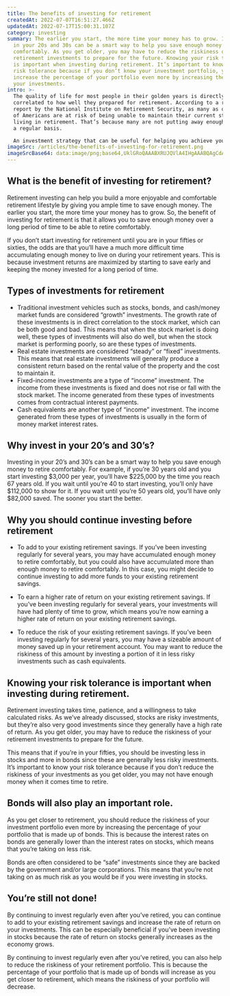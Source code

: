 ```yaml
---
title: The benefits of investing for retirement
createdAt: 2022-07-07T16:51:27.466Z
updatedAt: 2022-07-17T15:00:31.107Z
category: investing
summary: The earlier you start, the more time your money has to grow. Investing
  in your 20s and 30s can be a smart way to help you save enough money to retire
  comfortably. As you get older, you may have to reduce the riskiness of your
  retirement investments to prepare for the future. Knowing your risk tolerance
  is important when investing during retirement. It’s important to know your own
  risk tolerance because if you don’t know your investment portfolio, you should
  increase the percentage of your portfolio even more by increasing the risk of
  your investments.
intro: >-
  The quality of life for most people in their golden years is directly
  correlated to how well they prepared for retirement. According to a recent
  report by the National Institute on Retirement Security, as many as one-third
  of Americans are at risk of being unable to maintain their current standard of
  living in retirement. That’s because many are not putting away enough money on
  a regular basis. 

  An investment strategy that can be useful for helping you achieve your retirement goals is known as "retirement investing." This type of investing is geared toward enabling you to retire sooner with a more comfortable and secure standard of living. If you’re not quite ready to retire but would like to have more financial security once you do, it’s probably time to begin planning for your post-work life. A good place to start is by familiarizing yourself with the many different types of retirement investing available. Understanding these various options along with their pros and cons will help you determine which one(s) might be right for you.
imageSrc: /articles/the-benefits-of-investing-for-retirement.png
imageSrcBase64: data:image/png;base64,UklGRoQAAABXRUJQVlA4IHgAAABQAgCdASoKAAoAAUAmJbACdH8A8AAZ8AVpsXwA/ule4FJWhvZM39DY7SGQshpwksEaiqDhYLPBbeU81K+6Thywgvr+E7WkXEof8sg+Y1gTDFelz5X6j6pIvvOLxU0CaUjgavvP/zm5/wb6jHkw7AP/Jf+/yb8YAAA=
---
```


## What is the benefit of investing for retirement?

Retirement investing can help you build a more enjoyable and comfortable retirement lifestyle by giving you ample time to save enough money. The earlier you start, the more time your money has to grow. So, the benefit of investing for retirement is that it allows you to save enough money over a long period of time to be able to retire comfortably.

If you don’t start investing for retirement until you are in your fifties or sixties, the odds are that you’ll have a much more difficult time accumulating enough money to live on during your retirement years. This is because investment returns are maximized by starting to save early and keeping the money invested for a long period of time.

## Types of investments for retirement

- Traditional investment vehicles such as stocks, bonds, and cash/money market funds are considered “growth” investments. The growth rate of these investments is in direct correlation to the stock market, which can be both good and bad. This means that when the stock market is doing well, these types of investments will also do well, but when the stock market is performing poorly, so are these types of investments.
- Real estate investments are considered “steady” or “fixed” investments. This means that real estate investments will generally produce a consistent return based on the rental value of the property and the cost to maintain it.
- Fixed-income investments are a type of “income” investment. The income from these investments is fixed and does not rise or fall with the stock market. The income generated from these types of investments comes from contractual interest payments.
- Cash equivalents are another type of “income” investment. The income generated from these types of investments is usually in the form of money market interest rates.

## Why invest in your 20’s and 30’s?

Investing in your 20’s and 30’s can be a smart way to help you save enough money to retire comfortably. For example, if you’re 30 years old and you start investing $3,000 per year, you’ll have $225,000 by the time you reach 67 years old. If you wait until you’re 40 to start investing, you’ll only have $112,000 to show for it. If you wait until you’re 50 years old, you’ll have only $82,000 saved. The sooner you start the better.

## Why you should continue investing before retirement

- To add to your existing retirement savings. If you’ve been investing regularly for several years, you may have accumulated enough money to retire comfortably, but you could also have accumulated more than enough money to retire comfortably. In this case, you might decide to continue investing to add more funds to your existing retirement savings.

- To earn a higher rate of return on your existing retirement savings. If you’ve been investing regularly for several years, your investments will have had plenty of time to grow, which means you’re now earning a higher rate of return on your existing retirement savings.

- To reduce the risk of your existing retirement savings. If you’ve been investing regularly for several years, you may have a sizeable amount of money saved up in your retirement account. You may want to reduce the riskiness of this amount by investing a portion of it in less risky investments such as cash equivalents.

## Knowing your risk tolerance is important when investing during retirement.

Retirement investing takes time, patience, and a willingness to take calculated risks. As we’ve already discussed, stocks are risky investments, but they’re also very good investments since they generally have a high rate of return. As you get older, you may have to reduce the riskiness of your retirement investments to prepare for the future.

This means that if you’re in your fifties, you should be investing less in stocks and more in bonds since these are generally less risky investments. It’s important to know your risk tolerance because if you don’t reduce the riskiness of your investments as you get older, you may not have enough money when it comes time to retire.

## Bonds will also play an important role.

As you get closer to retirement, you should reduce the riskiness of your investment portfolio even more by increasing the percentage of your portfolio that is made up of bonds. This is because the interest rates on bonds are generally lower than the interest rates on stocks, which means that you’re taking on less risk.

Bonds are often considered to be “safe” investments since they are backed by the government and/or large corporations. This means that you’re not taking on as much risk as you would be if you were investing in stocks.

## You’re still not done!

By continuing to invest regularly even after you’ve retired, you can continue to add to your existing retirement savings and increase the rate of return on your investments. This can be especially beneficial if you’ve been investing in stocks because the rate of return on stocks generally increases as the economy grows.

By continuing to invest regularly even after you’ve retired, you can also help to reduce the riskiness of your retirement portfolio. This is because the percentage of your portfolio that is made up of bonds will increase as you get closer to retirement, which means the riskiness of your portfolio will decrease.
